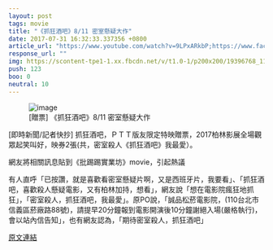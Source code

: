 ```yaml
---
layout: post
tags: movie
title: "《抓狂酒吧》8/11 密室懸疑大作"
date: 2017-07-31 16:32:33.337356 +0800
article_url: "https://www.youtube.com/watch?v=9LPxARkbP;https://www.facebook.com/andrewsfilm"
response_url: ""
img: https://scontent-tpe1-1.xx.fbcdn.net/v/t1.0-1/p200x200/19396768_1103879239712399_4599166649333644448_n.jpg?oh=acf53549f597dedd8256f7680274c153&oe=5A032567
push: 123
boo: 0
neutral: 10
---
```


<figure>
<img src="https://scontent-tpe1-1.xx.fbcdn.net/v/t1.0-1/p200x200/19396768_1103879239712399_4599166649333644448_n.jpg?oh=acf53549f597dedd8256f7680274c153&oe=5A032567" alt="image">
<figcaption>
[贈票] 《抓狂酒吧》8/11 密室懸疑大作
</figcaption>
</figure>



[即時新聞/記者快抄] 抓狂酒吧，ＰＴＴ版友限定特映贈票，2017柏林影展全場觀眾起笑叫好，映券2張(共，密室殺人《抓狂酒吧》我最愛）。

網友將相關訊息貼到《批踢踢實業坊》movie，引起熱議

有人直呼「已按讚，就是喜歡看密室懸疑片啊，又是西班牙片，我要看」、「抓狂酒吧，喜歡殺人懸疑電影，又有柏林加持，想看」，網友說「想在電影院瘋狂地抓狂」，「密室殺人，抓狂酒吧，我最愛」。原PO說，「誠品松菸電影院，(110台北市信義區菸廠路88號)，請提早20分鐘報到電影開演後10分鐘謝絕入場(嚴格執行)，會以站內信告知」，也有網友認為，「期待密室殺人，抓狂酒吧」

<a href = "https://www.ptt.cc/bbs/movie/M.1501061019.A.43E.html">原文連結</a>


